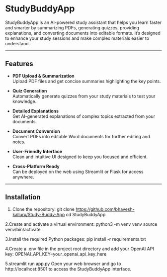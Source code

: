 # StudyBuddyApp

StudyBuddyApp is an AI-powered study assistant that helps you learn faster and smarter by summarizing PDFs, generating quizzes, providing explanations, and converting documents into editable formats. It’s designed to enhance your study sessions and make complex materials easier to understand.

---

## Features

- **PDF Upload & Summarization**  
  Upload PDF files and get concise summaries highlighting the key points.

- **Quiz Generation**  
  Automatically generate quizzes from your study materials to test your knowledge.

- **Detailed Explanations**  
  Get AI-generated explanations of complex topics extracted from your documents.

- **Document Conversion**  
  Convert PDFs into editable Word documents for further editing and notes.

- **User-Friendly Interface**  
  Clean and intuitive UI designed to keep you focused and efficient.

- **Cross-Platform Ready**  
  Can be deployed on the web using Streamlit or Flask for access anywhere.

---

## Installation

1. Clone the repository:
   git clone https://github.com/bhavesh-kalluru/Study-Buddy-App
   cd StudyBuddyApp
   
2.Create and activate a virtual environment:
  python3 -m venv venv
  source venv/bin/activate  

3.Install the required Python packages:
  pip install -r requirements.txt

4.Create a .env file in the project root directory and add your OpenAI API key:
  OPENAI_API_KEY=your_openai_api_key_here



5.streamlit run app.py
  Open your web browser and go to http://localhost:8501 to access the StudyBuddyApp interface.

